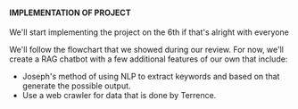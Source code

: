 #### IMPLEMENTATION OF PROJECT 
We'll start implementing the project on the 6th if that's alright with everyone

We'll follow the flowchart that we showed during our review.
For now, we'll create a RAG chatbot with a few additional features of our own that include:
- Joseph's method of using NLP to extract keywords and based on that generate the possible output.
- Use a web crawler for data that is done by Terrence.

